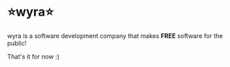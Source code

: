 # ⭐wyra⭐
wyra is a software development company that makes **FREE** software for the public!

That's it for now :)
